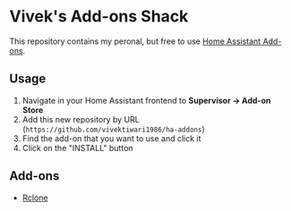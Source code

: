 # Vivek's Add-ons Shack

This repository contains my peronal, but free to use [Home Assistant Add-ons](https://www.home-assistant.io/addons/).

## Usage

1. Navigate in your Home Assistant frontend to __Supervisor -> Add-on Store__
2. Add this new repository by URL (`https://github.com/vivektiwari1986/ha-addons`)
3. Find the add-on that you want to use and click it
4. Click on the "INSTALL" button

## Add-ons

* [Rclone](rclone/README.md)
